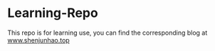 # Learning-Repo
This repo is for learning use, you can find the corresponding blog at www.shenjunhao.top
